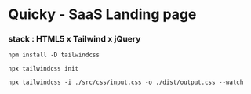 # Quicky - SaaS Landing page

### stack : HTML5 x Tailwind x jQuery

```
npm install -D tailwindcss

npx tailwindcss init

npx tailwindcss -i ./src/css/input.css -o ./dist/output.css --watch
```

[demo]: (https://quicky-mbdev.netlify.app/)
